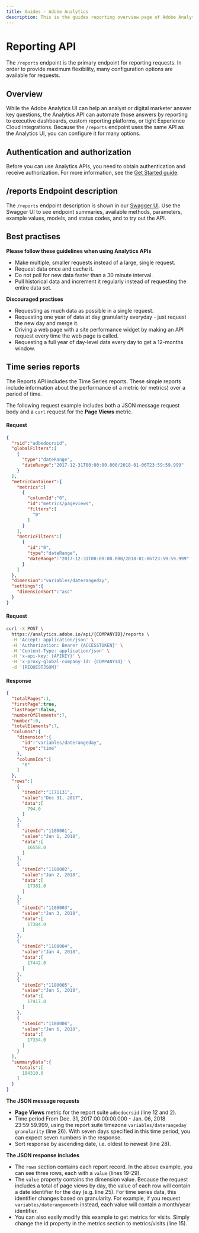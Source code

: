 ```yaml
---
title: Guides - Adobe Analytics
description: This is the guides reporting overview page of Adobe Analytics 
---
```


# Reporting API

The `/reports` endpoint is the primary endpoint for reporting requests. In order to provide maximum flexibility,
many configuration options are available for requests.

## Overview

While the Adobe Analytics UI can help an analyst or digital marketer answer key questions, the Analytics API can
automate those answers by reporting to executive dashboards, custom reporting platforms, or tight Experience Cloud integrations.
Because the `/reports` endpoint uses the same API as the Analytics UI, you can configure it for many options.

## Authentication and authorization

Before you can use Analytics APIs, you need to obtain authentication and receive authorization. For more information,
see the [Get Started guide](..).

## /reports Endpoint description

The `/reports` endpoint description is shown in our [Swagger UI](../../api). Use the Swagger UI to see endpoint summaries,
available methods, parameters, example values, models, and status codes, and to try out the API.

## Best practises

**Please follow these guidelines when using Analytics APIs**

* Make multiple, smaller requests instead of a large, single request.
* Request data once and cache it.
* Do not poll for new data faster than a 30 minute interval.
* Pull historical data and increment it regularly instead of requesting the entire data set.

**Discouraged practises**

* Requesting as much data as possible in a single request.
* Requesting one year of data at day granularity everyday - just request the new day and merge it.
* Driving a web page with a site performance widget by making an API request every time the web page is called.
* Requesting a full year of day-level data every day to get a 12-months window.

## Time series reports

The Reports API includes the Time Series reports. These simple reports include information about the performance of a metric
(or metrics) over a period of time.

The following request example includes both a JSON message request body and a `curl` request for the **Page Views** metric.

<CodeBlock slots="heading, code" repeat="3" languages="JSON, CURL, JSON" />

#### Request

```json
{
  "rsid":"adbedocrsid",
  "globalFilters":[
    {
      "type":"dateRange",
      "dateRange":"2017-12-31T00:00:00.000/2018-01-06T23:59:59.999"
    }
  ],
  "metricContainer":{
    "metrics":[
      {
        "columnId":"0",
        "id":"metrics/pageviews",
        "filters":[
          "0"
        ]
      }
    ],
    "metricFilters":[
      {
        "id":"0",
        "type":"dateRange",
        "dateRange":"2017-12-31T00:00:00.000/2018-01-06T23:59:59.999"
      }
    ]
  },
  "dimension":"variables/daterangeday",
  "settings":{
    "dimensionSort":"asc"
  }
}
```

#### Request

```bash
curl -X POST \
  https://analytics.adobe.io/api/{COMPANYID}/reports \
  -H 'Accept: application/json' \
  -H 'Authorization: Bearer {ACCESSTOKEN}' \
  -H 'Content-Type: application/json' \
  -H 'x-api-key: {APIKEY}' \
  -H 'x-proxy-global-company-id: {COMPANYID}' \
  -d '{REQUESTJSON}'
```

#### Response

```json
{
  "totalPages":1,
  "firstPage":true,
  "lastPage":false,
  "numberOfElements":7,
  "number":0,
  "totalElements":7,
  "columns":{
    "dimension":{
      "id":"variables/daterangeday",
      "type":"time"
    },
    "columnIds":[
      "0"
    ]
  },
  "rows":[
    {
      "itemId":"1171131",
      "value":"Dec 31, 2017",
      "data":[
        794.0
      ]
    },
    {
      "itemId":"1180001",
      "value":"Jan 1, 2018",
      "data":[
        16558.0
      ]
    },
    {
      "itemId":"1180002",
      "value":"Jan 2, 2018",
      "data":[
        17381.0
      ]
    },
    {
      "itemId":"1180003",
      "value":"Jan 3, 2018",
      "data":[
        17384.0
      ]
    },
    {
      "itemId":"1180004",
      "value":"Jan 4, 2018",
      "data":[
        17442.0
      ]
    },
    {
      "itemId":"1180005",
      "value":"Jan 5, 2018",
      "data":[
        17417.0
      ]
    },
    {
      "itemId":"1180006",
      "value":"Jan 6, 2018",
      "data":[
        17334.0
      ]
    }
  ],
  "summaryData":{
    "totals":[
      104310.0
    ]
  }
}
```

**The JSON message requests**

* **Page Views** metric for the report suite `adbedocrsid` (line 12 and 2).
* Time period From Dec. 31, 2017 00:00:00.000 - Jan. 06, 2018 23:59:59.999, using the report suite timezone `variables/daterangeday granularity` (line 26). 
With seven days specified in this time period, you can expect seven numbers in the response.
* Sort response by ascending date, i.e. oldest to newest (line 28).

**The JSON response includes**

* The `rows` section contains each report record. In the above example, you can see three rows, each with a `value` (lines 19-29).
* The `value` property contains the dimension value. Because the request includes a total of page views by day, the value of each row
will contain a date identifier for the day (e.g. line 25). For time series data, this identifier changes based on granularity. For example,
if you request `variables/daterangemonth` instead, each value will contain a month/year identifier.
* You can also easily modify this example to get metrics for visits. Simply change the id property in the metrics section to metrics/visits (line 15).
    
  